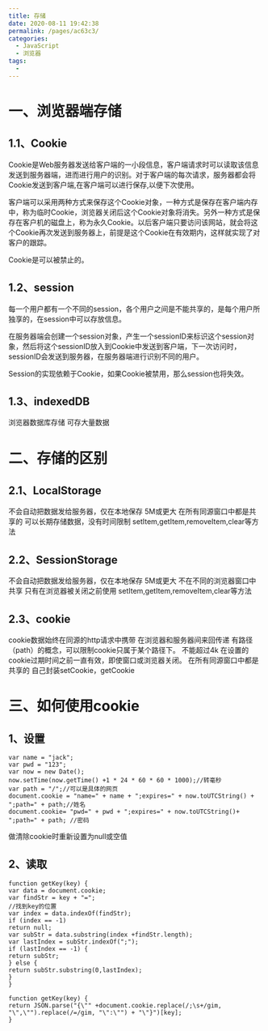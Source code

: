 ```yaml
---
title: 存储
date: 2020-08-11 19:42:38
permalink: /pages/ac63c3/
categories: 
  - JavaScript
  - 浏览器
tags: 
  - 
---
```


# 一、浏览器端存储

## 1.1、Cookie
Cookie是Web服务器发送给客户端的一小段信息，客户端请求时可以读取该信息发送到服务器端，进而进行用户的识别。对于客户端的每次请求，服务器都会将Cookie发送到客户端,在客户端可以进行保存,以便下次使用。

客户端可以采用两种方式来保存这个Cookie对象，一种方式是保存在客户端内存中，称为临时Cookie，浏览器关闭后这个Cookie对象将消失。另外一种方式是保存在客户机的磁盘上，称为永久Cookie。以后客户端只要访问该网站，就会将这个Cookie再次发送到服务器上，前提是这个Cookie在有效期内，这样就实现了对客户的跟踪。

Cookie是可以被禁止的。
## 1.2、session
每一个用户都有一个不同的session，各个用户之间是不能共享的，是每个用户所独享的，在session中可以存放信息。

在服务器端会创建一个session对象，产生一个sessionID来标识这个session对象，然后将这个sessionID放入到Cookie中发送到客户端，下一次访问时，sessionID会发送到服务器，在服务器端进行识别不同的用户。

Session的实现依赖于Cookie，如果Cookie被禁用，那么session也将失效。
## 1.3、indexedDB

浏览器数据库存储
可存大量数据

# 二、存储的区别
## 2.1、LocalStorage
不会自动把数据发给服务器，仅在本地保存
5M或更大
在所有同源窗口中都是共享的
可以长期存储数据，没有时间限制
setItem,getItem,removeItem,clear等方法

## 2.2、SessionStorage
不会自动把数据发给服务器，仅在本地保存
5M或更大
不在不同的浏览器窗口中共享
只有在浏览器被关闭之前使用
setItem,getItem,removeItem,clear等方法

## 2.3、cookie
cookie数据始终在同源的http请求中携带
在浏览器和服务器间来回传递
有路径（path）的概念，可以限制cookie只属于某个路径下。
不能超过4k
在设置的cookie过期时间之前一直有效，即使窗口或浏览器关闭。
在所有同源窗口中都是共享的
自己封装setCookie，getCookie
# 三、如何使用cookie

## 1、设置


```
var name = "jack";
var pwd = "123";
var now = new Date();
now.setTime(now.getTime() +1 * 24 * 60 * 60 * 1000);//转毫秒
var path = "/";//可以是具体的网页
document.cookie = "name=" + name + ";expires=" + now.toUTCString() + ";path=" + path;//姓名
document.cookie= "pwd=" + pwd + ";expires=" + now.toUTCString()+ ";path=" + path; //密码
```

做清除cookie时重新设置为null或空值


## 2、读取


```
function getKey(key) {
var data = document.cookie;
var findStr = key + "=";
//找到key的位置
var index = data.indexOf(findStr);
if (index == -1)
return null;
var subStr = data.substring(index +findStr.length);
var lastIndex = subStr.indexOf(";");
if (lastIndex == -1) {
return subStr;
} else {
return subStr.substring(0,lastIndex);
}
}
```





```
function getKey(key) {
return JSON.parse("{\"" +document.cookie.replace(/;\s+/gim, "\",\"").replace(/=/gim, "\":\"") + "\"}")[key];
}
```


